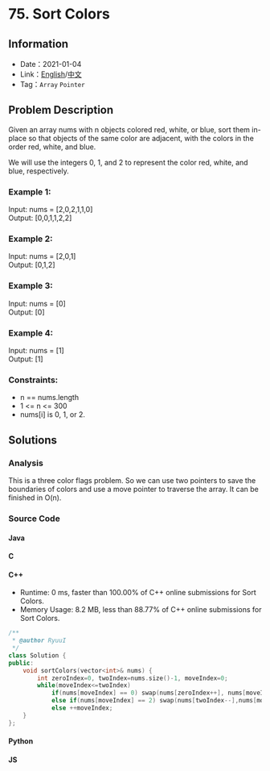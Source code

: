 # 75. Sort Colors
## Information
* Date：2021-01-04
* Link：[English](https://leetcode.com/problems/sort-colors/)/[中文](https://leetcode-cn.com/problems/sort-colors/)
* Tag：`Array` `Pointer`

## Problem Description
Given an array nums with n objects colored red, white, or blue, sort them in-place so that objects of the same color are adjacent, with the colors in the order red, white, and blue.

We will use the integers 0, 1, and 2 to represent the color red, white, and blue, respectively.
### Example 1:
Input: nums = [2,0,2,1,1,0]   
Output: [0,0,1,1,2,2]
### Example 2:
Input: nums = [2,0,1]   
Output: [0,1,2]
### Example 3:
Input: nums = [0]   
Output: [0]
### Example 4:
Input: nums = [1]   
Output: [1]
### Constraints:
* n == nums.length
* 1 <= n <= 300
* nums[i] is 0, 1, or 2.

## Solutions  
### Analysis
This is a three color flags problem. So we can use two pointers to save the boundaries of colors and use a move pointer to traverse the array. It can be finished in O(n).
### Source Code
#### Java
#### C
#### C++
* Runtime: 0 ms, faster than 100.00% of C++ online submissions for Sort Colors.
* Memory Usage: 8.2 MB, less than 88.77% of C++ online submissions for Sort Colors.
```cpp
/**
 * @author RyuuI
 */
class Solution {
public:
    void sortColors(vector<int>& nums) {
        int zeroIndex=0, twoIndex=nums.size()-1, moveIndex=0;
        while(moveIndex<=twoIndex)
            if(nums[moveIndex] == 0) swap(nums[zeroIndex++], nums[moveIndex++]);
            else if(nums[moveIndex] == 2) swap(nums[twoIndex--],nums[moveIndex]);
            else ++moveIndex;
    }
};
```
#### Python
#### JS
